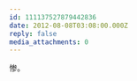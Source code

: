 ```yaml
---
id: 111137527879442836
date: 2012-08-08T03:08:00.000Z
reply: false
media_attachments: 0
---
```


惨。 ​​​​

